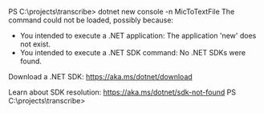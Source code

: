 PS C:\projects\transcribe> dotnet new console -n MicToTextFile
The command could not be loaded, possibly because:
  * You intended to execute a .NET application:
      The application 'new' does not exist.
  * You intended to execute a .NET SDK command:
      No .NET SDKs were found.

Download a .NET SDK:
https://aka.ms/dotnet/download

Learn about SDK resolution:
https://aka.ms/dotnet/sdk-not-found
PS C:\projects\transcribe> 